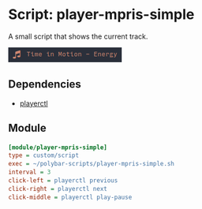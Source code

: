 # Script: player-mpris-simple

A small script that shows the current track.

![player-mpris-simple](screenshots/1.png)


## Dependencies

* [playerctl](https://github.com/acrisci/playerctl)


## Module

```ini
[module/player-mpris-simple]
type = custom/script
exec = ~/polybar-scripts/player-mpris-simple.sh
interval = 3
click-left = playerctl previous
click-right = playerctl next
click-middle = playerctl play-pause
```
